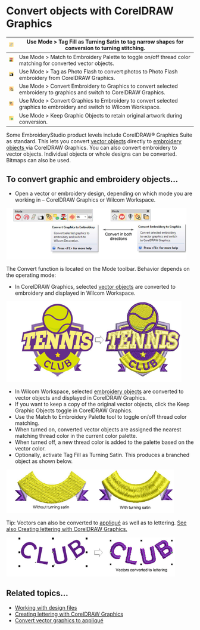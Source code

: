 # Convert objects with CorelDRAW Graphics

| ![TagFillAsTurningSatin.png](assets/TagFillAsTurningSatin.png)                       | Use Mode > Tag Fill as Turning Satin to tag narrow shapes for conversion to turning stitching.                         |
| ------------------------------------------------------------------------------------ | ---------------------------------------------------------------------------------------------------------------------- |
| ![MatchToEmbroideryPalette.png](assets/MatchToEmbroideryPalette.png)                 | Use Mode > Match to Embroidery Palette to toggle on/off thread color matching for converted vector objects.            |
| ![TagAsPhotoFlash.png](assets/TagAsPhotoFlash.png)                                   | Use Mode > Tag as Photo Flash to convert photos to Photo Flash embroidery from CorelDRAW Graphics.                     |
| ![ConvertEmbroideryToGraphics.png](assets/ConvertEmbroideryToGraphics.png)           | Use Mode > Convert Embroidery to Graphics to convert selected embroidery to graphics and switch to CorelDRAW Graphics. |
| ![ConvertGraphicsToEmbroidery00008.png](assets/ConvertGraphicsToEmbroidery00008.png) | Use Mode > Convert Graphics to Embroidery to convert selected graphics to embroidery and switch to Wilcom Workspace.   |
| ![KeepOriginalObjects.png](assets/KeepOriginalObjects.png)                           | Use Mode > Keep Graphic Objects to retain original artwork during conversion.                                          |

Some EmbroideryStudio product levels include CorelDRAW® Graphics Suite as standard. This lets you convert [vector objects](../../glossary/glossary) directly to [embroidery objects ](../../glossary/glossary)via CorelDRAW Graphics. You can also convert embroidery to vector objects. Individual objects or whole designs can be converted. Bitmaps can also be used.

## To convert graphic and embroidery objects...

- Open a vector or embroidery design, depending on which mode you are working in – CorelDRAW Graphics or Wilcom Workspace.

![automatic00009.png](assets/automatic00009.png)

The Convert function is located on the Mode toolbar. Behavior depends on the operating mode:

- In CorelDRAW Graphics, selected [vector objects](../../glossary/glossary) are converted to embroidery and displayed in Wilcom Workspace.

![automatic00012.png](assets/automatic00012.png)

- In Wilcom Workspace, selected [embroidery objects](../../glossary/glossary) are converted to vector objects and displayed in CorelDRAW Graphics.
- If you want to keep a copy of the original vector objects, click the Keep Graphic Objects toggle in CorelDRAW Graphics.
- Use the Match to Embroidery Palette tool to toggle on/off thread color matching.
- When turned on, converted vector objects are assigned the nearest matching thread color in the current color palette.
- When turned off, a new thread color is added to the palette based on the vector color.
- Optionally, activate Tag Fill as Turning Satin. This produces a branched object as shown below.

![automatic00015.png](assets/automatic00015.png)

Tip: Vectors can also be converted to [appliqué](../../glossary/glossary) as well as to lettering. [See also Creating lettering with CorelDRAW Graphics.](../../Lettering/lettering_create/Creating_lettering_with_CorelDRAW_Graphics)

![automatic00018.png](assets/automatic00018.png)

## Related topics...

- [Working with design files](../../Basics/basics/Working_with_design_files)
- [Creating lettering with CorelDRAW Graphics](../../Lettering/lettering_create/Creating_lettering_with_CorelDRAW_Graphics)
- [Convert vector graphics to appliqué](../../Applied/applique/Convert_vector_graphics_to_appliqué)
